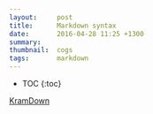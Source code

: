 ```yaml
---
layout:     post
title:      Markdown syntax
date:       2016-04-28 11:25 +1300
summary:    
thumbnail:  cogs
tags:       markdown
---
```


* TOC
{:toc}

[KramDown](http://kramdown.gettalong.org/syntax.html)